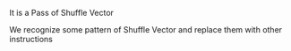 It is a Pass of Shuffle Vector

We recognize some pattern of Shuffle Vector and replace them with other instructions